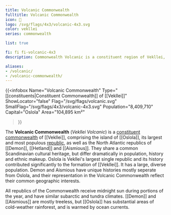 ```yaml
---
title: Volcanic Commonwealth
fulltitle: Volcanic Commonwealth
icon: 🌹
logo: /svg/flags/4x3/volcanic-4x3.svg
color: vekllei
series: commonwealth

list: true

fi: fi fi-volcanic-4x3
description: Commonwealth Volcanic is a constituent region of Vekllei, comprising 4 island republics in the northern Atlantic.

aliases:
- /volcanic/
- /volcanic-commonwealth/
---
```

{{<infobox
   Name="Volcanic Commonwealth"
   Type="[[constituents|Constituent Commonwealth]] of [[Vekllei]]"
   ShowLocator="false"
   Flag="/svg/flags/volcanic.svg"
   SmallFlag="/svg/flags/4x3/volcanic-4x3.svg"
   Population="8,409,710"
   Capital="Oslola"
   Area="104,895 km²"
 >}}

The <span class="fi fi-volcanic-4x3"></span> **Volcanic Commonwealth** (*Vekllei Volcanic*) is a [constituent commonwealth](/constituents/) of [[Vekllei]], comprising the island of [[Oslola]], its largest and most populous [republic](/republics/), as well as the North Atlantic republics of [[Demon]], [[Hetland]] and [[Aismious]]. They share a common Scandinavian cultural heritage, but differ dramatically in population, history and ethnic makeup. Oslola is Vekllei's largest single republic and its history contributed significantly to the formation of [[Vekllei]]. It has a large, diverse population. Demon and Aismious have unique histories mostly seperate from Oslola, and their representation in the Volcanic Commonwealth reflect their common geographic interests.

All republics of the Commonwealth receive midnight sun during portions of the year, and have similar subarctic and tundra climates. [[Demon]] and [[Aismious]] are mostly treeless, but [[Oslola]] has substantial areas of cold-weather rainforest, and is warmed by ocean currents.
